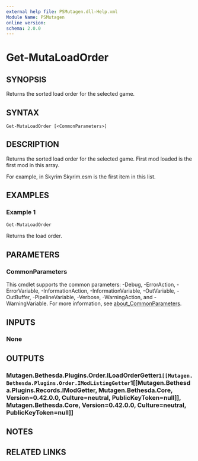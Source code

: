 ```yaml
---
external help file: PSMutagen.dll-Help.xml
Module Name: PSMutagen
online version:
schema: 2.0.0
---
```


# Get-MutaLoadOrder

## SYNOPSIS
Returns the sorted load order for the selected game.

## SYNTAX

```
Get-MutaLoadOrder [<CommonParameters>]
```

## DESCRIPTION
Returns the sorted load order for the selected game. First mod loaded is the first mod in this array.

For example, in Skyrim Skyrim.esm is the first item in this list.

## EXAMPLES

### Example 1
```powershell
Get-MutaLoadOrder
```

Returns the load order.

## PARAMETERS

### CommonParameters
This cmdlet supports the common parameters: -Debug, -ErrorAction, -ErrorVariable, -InformationAction, -InformationVariable, -OutVariable, -OutBuffer, -PipelineVariable, -Verbose, -WarningAction, and -WarningVariable. For more information, see [about_CommonParameters](http://go.microsoft.com/fwlink/?LinkID=113216).

## INPUTS

### None

## OUTPUTS

### Mutagen.Bethesda.Plugins.Order.ILoadOrderGetter`1[[Mutagen.Bethesda.Plugins.Order.IModListingGetter`1[[Mutagen.Bethesda.Plugins.Records.IModGetter, Mutagen.Bethesda.Core, Version=0.42.0.0, Culture=neutral, PublicKeyToken=null]], Mutagen.Bethesda.Core, Version=0.42.0.0, Culture=neutral, PublicKeyToken=null]]

## NOTES

## RELATED LINKS
